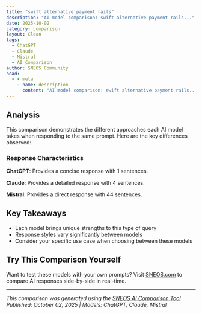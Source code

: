 ```yaml
---
title: "swift alternative payment rails"
description: "AI model comparison: swift alternative payment rails..."
date: 2025-10-02
category: comparison
layout: Clean
tags:
  - ChatGPT
  - Claude
  - Mistral
  - AI Comparison
author: SNEOS Community
head:
  - - meta
    - name: description
      content: "AI model comparison: swift alternative payment rails..."
---
```


<ChatComparison
  title="swift alternative payment rails"
  prompt="swift alternative payment rails"
  :responses='{
    "ChatGPT": "If you&#39;re looking for alternatives to the SWIFT banking network for international payments, several options exist, each with its own advantages and target use cases. Here are some prominent alternatives:\n\n1. **SEPA (Single Euro Payments Area)**:\n   - Used primarily for euro-denominated transactions within the EU.\n   - Allows for fast and low-cost bank transfers between European countries.\n\n2. **Blockchain and Cryptocurrencies**:\n   - **Bitcoin, Ethereum, and Other Cryptocurrencies**: Can be used for peer-to-peer transactions with lower fees and faster settlement times than traditional banking channels, although regulatory concerns and volatility are factors to consider.\n   - **Stablecoins**: Such as USDC or Tether can be used for transactions to maintain value stability while leveraging blockchain technology.\n\n3. **Real-Time Payment Systems**:\n   - **Faster Payments** (UK): Facilitates near-instant bank transfers in the UK.\n   - **Zelle** (USA): Enables quick personal payments using email or phone numbers within the United States.\n   - **UPI (Unified Payments Interface)** (India): Allows instant fund transfers between bank accounts via mobile devices.\n\n4. **Alternative Payment Networks**:\n   - **RippleNet**: A blockchain-based system for cross-border payments that offers low transaction fees and quick settlement times.\n   - **TransferWise (now Wise)**: An online platform that provides low-cost international money transfers using real exchange rates.\n   - **PayPal and Venmo**: Well-known for domestic transactions but increasingly used for international payments as well.\n\n5. **Digital Wallets**:\n   - Services like **Revolut** and **Skrill** allow users to perform international transactions and hold multiple currencies in a single wallet.\n\n6. **Payment Processors**:\n   - Companies like **Stripe** and **Square** offer services that enable businesses to accept payments from customers globally, often integrating local payment methods.\n\n7. **Commercial Networks**:\n   - Some large companies utilize their own proprietary payment networks for international fund transfers, which can offer advantages over SWIFT for routine transactions.\n\n8. **Local Payment Networks**:\n   - Many countries have their own real-time payment systems. For example, Brazil has PIX, which allows instant payments within the country, and China has Alipay and WeChat Pay, which dominate the digital wallet space there.\n\nEach of these alternatives has its own benefits and challenges, often depending on the specific requirements of the transaction, such as speed, cost, regulatory compliance, and currency movement. When choosing an alternative to SWIFT, it’s important to consider these factors and how they align with your payment needs.",
    "Claude": "Swift\u0027s alternative payment rails refer to new systems and technologies that compete with or complement the traditional SWIFT network for international payments. Here are the key alternatives:\n\n## Digital Payment Rails\n\n### **Central Bank Digital Currencies (CBDCs)**\n- Digital versions of national currencies\n- Enable direct cross-border transactions\n- Reduce reliance on correspondent banking\n- Examples: Digital yuan, Digital euro projects\n\n### **Stablecoins and Blockchain Networks**\n- **USD Coin (USDC)**, **Tether (USDT)** on various blockchains\n- **JPM Coin** for institutional settlements\n- Enable 24/7 settlement and lower costs\n- Cross-border transfers via blockchain networks\n\n## Real-Time Payment Systems\n\n### **Instant Payment Networks**\n- **FedNow** (US Federal Reserve)\n- **Target Instant Payment Settlement (TIPS)** (European Central Bank)\n- **UPI** (India\u0027s Unified Payments Interface)\n- **PIX** (Brazil\u0027s instant payment system)\n\n### **Cross-Border Real-Time Rails**\n- Linking domestic instant payment systems\n- Direct currency exchange capabilities\n- Reduced settlement times from days to seconds\n\n## Alternative Networks\n\n### **Correspondent Banking Alternatives**\n- **Ripple\u0027s On-Demand Liquidity (ODL)**\n- **Stellar Network** for cross-border payments\n- **R3\u0027s Corda** for trade finance\n\n### **Regional Payment Systems**\n- **Cross-border Interbank Payment System (CIPS)** - China\u0027s alternative to SWIFT\n- **System for Transfer of Financial Messages (SPFS)** - Russia\u0027s domestic system\n- **INSTEX** - European mechanism for Iran trade\n\n## SWIFT\u0027s Own Innovations\n\n### **SWIFT Go**\n- Fast, predictable, transparent small-value payments\n- Pre-validation of beneficiary account details\n- Real-time tracking and confirmation\n\n### **SWIFT gpi (Global Payments Innovation)**\n- Enhanced transparency and tracking\n- Faster settlement times\n- End-to-end payment tracking\n\n## Emerging Technologies\n\n### **API-Based Payment Rails**\n- Direct bank-to-bank connections\n- Real-time payment processing\n- Reduced intermediary involvement\n\n### **Distributed Ledger Technology (DLT)**\n- Shared ledgers between financial institutions\n- Atomic settlement capabilities\n- Reduced counterparty risk\n\n## Benefits of Alternative Rails\n\n- **Speed**: Near-instantaneous settlement vs. days for traditional SWIFT\n- **Cost**: Lower fees due to reduced intermediaries\n- **Transparency**: Real-time tracking and status updates\n- **Accessibility**: 24/7 availability vs. business hours only\n- **Innovation**: Smart contracts and programmable money features\n\nThese alternative rails are increasingly being adopted by financial institutions seeking faster, cheaper, and more efficient ways to process payments, while SWIFT continues to evolve its own offerings to remain competitive.",
    "Mistral": "In the context of payment systems, \u0022rails\u0022 refer to the infrastructure or mechanisms through which payments are processed. Traditional payment rails include systems like ACH (Automated Clearing House), wire transfers, and card networks (Visa, Mastercard, etc.). However, there are several alternative payment rails that are gaining traction, especially in the realm of digital and decentralized finance. Here are some alternative payment rails:\n\n1. **Blockchain and Cryptocurrencies**:\n   - **Bitcoin**: The original cryptocurrency, often used for peer-to-peer transactions.\n   - **Ethereum**: Supports smart contracts and decentralized applications (dApps), enabling more complex financial transactions.\n   - **Stablecoins**: Cryptocurrencies pegged to the value of fiat currencies (e.g., USDT, USDC) to reduce volatility.\n   - **Layer 2 Solutions**: Protocols like Lightning Network (for Bitcoin) and Polygon (for Ethereum) that improve scalability and reduce transaction costs.\n\n2. **Real-Time Payment Systems**:\n   - **RTP (Real-Time Payments)**: A system developed by The Clearing House in the U.S. that allows for instant payments.\n   - **Faster Payments**: A system in the UK that enables real-time payments.\n   - **UPI (Unified Payments Interface)**: A system in India that allows for instant money transfers between bank accounts.\n\n3. **Mobile Payment Systems**:\n   - **Apple Pay**: A mobile payment and digital wallet service by Apple.\n   - **Google Pay**: A digital wallet platform and online payment system developed by Google.\n   - **Samsung Pay**: A mobile payment and digital wallet service by Samsung.\n\n4. **Peer-to-Peer (P2P) Payment Apps**:\n   - **Venmo**: A popular P2P payment app in the U.S.\n   - **PayPal**: A widely used digital payment platform that supports P2P transactions.\n   - **Zelle**: A P2P payment service used by many U.S. banks.\n\n5. **Open Banking**:\n   - **PSD2 (Payment Services Directive 2)**: A European directive that allows third-party providers to access bank data and initiate payments on behalf of users.\n   - **API-Based Payments**: Systems that use APIs to facilitate payments directly between bank accounts.\n\n6. **Central Bank Digital Currencies (CBDCs)**:\n   - **Digital Yuan**: China\u0027s CBDC, which is being tested and rolled out in various regions.\n   - **Digital Euro**: The European Central Bank is exploring the possibility of a digital euro.\n   - **Digital Dollar**: Proposals and discussions are ongoing in the U.S. for a digital dollar.\n\n7. **Cross-Border Payment Solutions**:\n   - **SWIFT gpi (Global Payments Innovation)**: An initiative by SWIFT to improve the speed, transparency, and traceability of cross-border payments.\n   - **RippleNet**: A network of institutional payment-providers using Ripple\u2019s solutions to provide a frictionless experience to send money globally.\n\n8. **Decentralized Finance (DeFi)**:\n   - **DeFi Protocols**: Platforms like Uniswap, Aave, and Compound that enable decentralized financial services such as lending, borrowing, and trading.\n\nThese alternative payment rails offer various advantages, including faster transaction times, lower costs, increased security, and greater flexibility. The choice of payment rail often depends on the specific needs of the transaction, such as speed, cost, and regulatory requirements."
  }'
  published-date="10:57"
/>

## Analysis

This comparison demonstrates the different approaches each AI model takes when responding to the same prompt. Here are the key differences observed:

### Response Characteristics

**ChatGPT**: Provides a concise response with 1 sentences. 

**Claude**: Provides a detailed response with 4 sentences. 

**Mistral**: Provides a direct response with 44 sentences. 

## Key Takeaways

- Each model brings unique strengths to this type of query
- Response styles vary significantly between models
- Consider your specific use case when choosing between these models

## Try This Comparison Yourself

Want to test these models with your own prompts? Visit [SNEOS.com](https://sneos.com) to compare AI responses side-by-side in real-time.

---

*This comparison was generated using the [SNEOS AI Comparison Tool](https://sneos.com)*
*Published: October 02, 2025 | Models: ChatGPT, Claude, Mistral*
